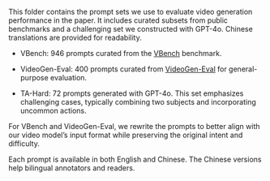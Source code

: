 This folder contains the prompt sets we use to evaluate video generation performance in the paper. It includes curated subsets from public benchmarks and a challenging set we constructed with GPT-4o. Chinese translations are provided for readability.

- VBench: 946 prompts curated from the [VBench](https://github.com/Vchitect/VBench) benchmark.

- VideoGen-Eval: 400 prompts curated from [VideoGen-Eval](https://github.com/AILab-CVC/VideoGen-Eval) for general-purpose evaluation.

- TA-Hard: 72 prompts generated with GPT-4o. This set emphasizes challenging cases, typically combining two subjects and incorporating uncommon actions.


For VBench and VideoGen-Eval, we rewrite the prompts to better align with our video model’s input format while preserving the original intent and difficulty.

Each prompt is available in both English and Chinese. The Chinese versions help bilingual annotators and readers.
